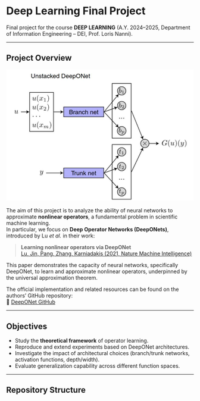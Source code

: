 # Deep Learning Final Project

Final project for the course **DEEP LEARNING** (A.Y. 2024–2025, Department of Information Engineering – DEI, Prof. Loris Nanni).

---

## Project Overview

![Unstacked DeepONet](Notebooks/deeponet_architecture.png)

The aim of this project is to analyze the ability of neural networks to approximate **nonlinear operators**, a fundamental problem in scientific machine learning.  
In particular, we focus on **Deep Operator Networks (DeepONets)**, introduced by Lu *et al.* in their work:  

> **Learning nonlinear operators via DeepONet**  
> [Lu, Jin, Pang, Zhang, Karniadakis (2021, Nature Machine Intelligence)](https://www.nature.com/articles/s42256-021-00302-5)

This paper demonstrates the capacity of neural networks, specifically DeepONet, to learn and approximate nonlinear operators, underpinned by the universal approximation theorem.  

The official implementation and related resources can be found on the authors’ GitHub repository:  
🔗 [DeepONet GitHub](https://github.com/lululxvi/deeponet)

---

## Objectives

- Study the **theoretical framework** of operator learning.  
- Reproduce and extend experiments based on DeepONet architectures.  
- Investigate the impact of architectural choices (branch/trunk networks, activation functions, depth/width).  
- Evaluate generalization capability across different function spaces.  

---

## Repository Structure


